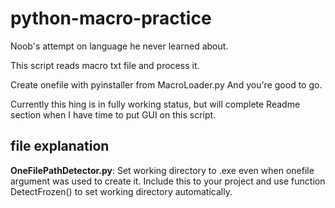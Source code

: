 # python-macro-practice
Noob's attempt on language he never learned about.

This script reads macro txt file and process it.

Create onefile with pyinstaller from MacroLoader.py And you're good to go.

Currently this hing is in fully working status, but will complete Readme section when I have time to put GUI on this script.


file explanation
-
**OneFilePathDetector.py**: Set working directory to .exe even when onefile argument was used to create it.
Include this to your project and use function DetectFrozen() to set working directory automatically.
